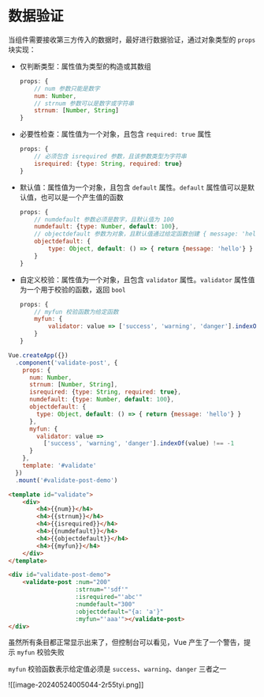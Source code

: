 # 数据验证

当组件需要接收第三方传入的数据时，最好进行数据验证，通过对象类型的 `props` 块实现：

* 仅判断类型：属性值为类型的构造或其数组

  ```js
  props: {
      // num 参数只能是数字
      num: Number,
      // strnum 参数可以是数字或字符串
      strnum: [Number, String]
  }
  ```
* 必要性检查：属性值为一个对象，且包含 `required: true` 属性

  ```js
  props: {
      // 必须包含 isrequired 参数，且该参数类型为字符串
      isrequired: {type: String, required: true}
  }
  ```
* 默认值：属性值为一个对象，且包含 `default` 属性。`default` 属性值可以是默认值，也可以是一个产生值的函数

  ```js
  props: {
      // numdefault 参数必须是数字，且默认值为 100
      numdefault: {type: Number, default: 100},
      // objectdefault 参数为对象，且默认值通过给定函数创建 { message: 'hello' }
      objectdefault: {
          type: Object, default: () => { return {message: 'hello'} }
      }
  }
  ```
* 自定义校验：属性值为一个对象，且包含 `validator` 属性。`validator` 属性值为一个用于校验的函数，返回 `bool`

  ```js
  props: {
      // myfun 校验函数为给定函数
      myfun: {
          validator: value => ['success', 'warning', 'danger'].indexOf(value) !== -1
      }
  }
  ```

```js
Vue.createApp({})
  .component('validate-post', {
    props: {
      num: Number,
      strnum: [Number, String],
      isrequired: {type: String, required: true},
      numdefault: {type: Number, default: 100},
      objectdefault: {
        type: Object, default: () => { return {message: 'hello'} }
      },
      myfun: {
        validator: value => 
          ['success', 'warning', 'danger'].indexOf(value) !== -1
      }
    },
    template: '#validate'
  })
  .mount('#validate-post-demo')
```

```html
<template id="validate">
    <div>
        <h4>{{num}}</h4>
        <h4>{{strnum}}</h4>
        <h4>{{isrequired}}</h4>
        <h4>{{numdefault}}</h4>
        <h4>{{objectdefault}}</h4>
        <h4>{{myfun}}</h4>
    </div>
</template>

<div id="validate-post-demo">
    <validate-post :num="200"
                   :strnum="'sdf'"
                   :isrequired="'abc'"
                   :numdefault="300"
                   :objectdefault="{a: 'a'}"
                   :myfun="'aaa'"></validate-post>
</div>
```

虽然所有条目都正常显示出来了，但控制台可以看见，Vue 产生了一个警告，提示 `myfun` 校验失败

`myfun` 校验函数表示给定值必须是 `success`、`warning`、`danger` 三者之一

![[image-20240524005044-2r55tyi.png]]
